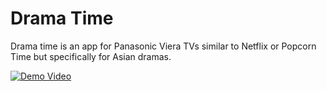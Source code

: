 # Drama Time

Drama time is an app for Panasonic Viera TVs similar to Netflix or Popcorn Time but specifically for Asian dramas. 

[![Demo Video](https://img.youtube.com/vi/yLu0W2FbOIU/0.jpg)](https://www.youtube.com/watch?v=yLu0W2FbOIU)
